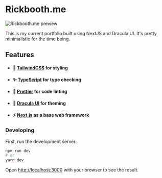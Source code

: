 # Rickbooth.me

![Rickbooth.me preview](https://user-images.githubusercontent.com/11819124/117563645-2c08e080-b09f-11eb-80a5-5cacaab0127f.png)

This is my current portfolio built using NextJS and Dracula UI. It's pretty
minimalistic for the time being.

## Features

- #### 🦄 [TailwindCSS](https://tailwindcss.com/) for styling
- #### ✨ [TypeScript](https://www.typescriptlang.org/) for type checking
- #### 💅 [Prettier](https://prettier.io/) for code linting
- #### 🧛 [Dracula UI](https://draculatheme.com/ui) for theming
- #### ⚡️ [Next.js](https://nextjs.org) as a base web framework

### Developing

First, run the development server:

```bash
npm run dev
# or
yarn dev
```

Open [http://localhost:3000](http://localhost:3000) with your browser to see the
result.
